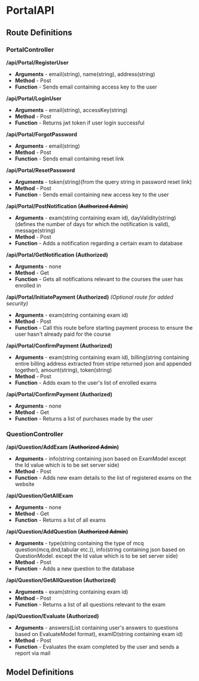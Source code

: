 # PortalAPI

## Route Definitions

### PortalController

**/api/Portal/RegisterUser**

- **Arguments** \- email(string), name(string), address(string)
- **Method** \- Post
- **Function** \- Sends email containing access key to the user

**/api/Portal/LoginUser**

- **Arguments** \- email(string), accessKey(string)
- **Method** \- Post
- **Function** \- Returns jwt token if user login successful

**/api/Portal/ForgotPassword**

- **Arguments** \- email(string)
- **Method** \- Post
- **Function** \- Sends email containing reset link

**/api/Portal/ResetPassword**

- **Arguments** \- token(string)(from the query string in password reset link)
- **Method** \- Post
- **Function** \- Sends email containing new access key to the user

**/api/Portal/PostNotification (~~Authorized Admin~~)**

- **Arguments** \- exam(string containing exam id), dayValidity(string)(defines the number of days for which the notification is valid), message(string)
- **Method** \- Post
- **Function** \- Adds a notification regarding a certain exam to database

**/api/Portal/GetNotification (Authorized)**

- **Arguments** \- none
- **Method** \- Get
- **Function** \- Gets all notifications relevant to the courses the user has enrolled in 

**/api/Portal/InitiatePayment (Authorized)** *(Optional route for added security)*

- **Arguments** \- exam(string containing exam id)
- **Method** \- Post
- **Function** \- Call this route before starting payment process to ensure the user hasn't already paid for the course 

**/api/Portal/ConfirmPayment (Authorized)**

- **Arguments** \- exam(string containing exam id), billing(string containing entire billing address extracted from stripe returned json and appended together), amount(string), token(string)
- **Method** \- Post
- **Function** \- Adds exam to the user's list of enrolled exams

**/api/Portal/ConfirmPayment (Authorized)**

- **Arguments** \- none
- **Method** \- Get
- **Function** \- Returns a list of purchases made by the user

### QuestionController

**/api/Question/AddExam (~~Authorized Admin~~)**

- **Arguments** \- info(string containing json based on ExamModel except the Id value which is to be set server side)
- **Method** \- Post
- **Function** \- Adds new exam details to the list of registered exams on the website 

**/api/Question/GetAllExam**

- **Arguments** \- none
- **Method** \- Get
- **Function** \- Returns a list of all exams

**/api/Question/AddQuestion (~~Authorized Admin~~)**

- **Arguments** \- type(string containing the type of mcq question(mcq,dnd,tabular etc.)), info(string containing json based on QuestionModel.<modeltype> except the Id value which is to be set server side)
- **Method** \- Post
- **Function** \- Adds a new question to the database

**/api/Question/GetAllQuestion (Authorized)**

- **Arguments** \- exam(string containing exam id)
- **Method** \- Post
- **Function** \- Returns a list of all questions relevant to the exam

**/api/Question/Evaluate (Authorized)**

- **Arguments** \- answers(List<EvaluateModel> containing user's answers to questions based on EvaluateModel format), examID(string containing exam id)
- **Method** \- Post
- **Function** \- Evaluates the exam completed by the user and sends a report via mail

## Model Definitions


